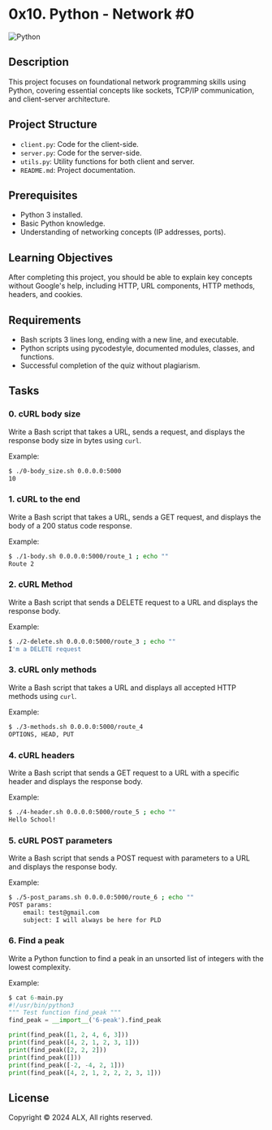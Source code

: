 # 0x10. Python - Network #0
![Python](https://img.shields.io/badge/Python-v3.8.5-blue)

## Description
This project focuses on foundational network programming skills using Python, covering essential concepts like sockets, TCP/IP communication, and client-server architecture.

## Project Structure
- `client.py`: Code for the client-side.
- `server.py`: Code for the server-side.
- `utils.py`: Utility functions for both client and server.
- `README.md`: Project documentation.

## Prerequisites
- Python 3 installed.
- Basic Python knowledge.
- Understanding of networking concepts (IP addresses, ports).

## Learning Objectives
After completing this project, you should be able to explain key concepts without Google's help, including HTTP, URL components, HTTP methods, headers, and cookies.

## Requirements
- Bash scripts 3 lines long, ending with a new line, and executable.
- Python scripts using pycodestyle, documented modules, classes, and functions.
- Successful completion of the quiz without plagiarism.

## Tasks
### 0. cURL body size
Write a Bash script that takes a URL, sends a request, and displays the response body size in bytes using `curl`.

Example:
```bash
$ ./0-body_size.sh 0.0.0.0:5000
10
```

### 1. cURL to the end
Write a Bash script that takes a URL, sends a GET request, and displays the body of a 200 status code response.

Example:
```bash
$ ./1-body.sh 0.0.0.0:5000/route_1 ; echo ""
Route 2
```

### 2. cURL Method
Write a Bash script that sends a DELETE request to a URL and displays the response body.

Example:
```bash
$ ./2-delete.sh 0.0.0.0:5000/route_3 ; echo ""
I'm a DELETE request
```

### 3. cURL only methods
Write a Bash script that takes a URL and displays all accepted HTTP methods using `curl`.

Example:
```bash
$ ./3-methods.sh 0.0.0.0:5000/route_4
OPTIONS, HEAD, PUT
```

### 4. cURL headers
Write a Bash script that sends a GET request to a URL with a specific header and displays the response body.

Example:
```bash
$ ./4-header.sh 0.0.0.0:5000/route_5 ; echo ""
Hello School!
```

### 5. cURL POST parameters
Write a Bash script that sends a POST request with parameters to a URL and displays the response body.

Example:
```bash
$ ./5-post_params.sh 0.0.0.0:5000/route_6 ; echo ""
POST params:
    email: test@gmail.com
    subject: I will always be here for PLD
```

### 6. Find a peak
Write a Python function to find a peak in an unsorted list of integers with the lowest complexity.

Example:
```python
$ cat 6-main.py
#!/usr/bin/python3
""" Test function find_peak """
find_peak = __import__('6-peak').find_peak

print(find_peak([1, 2, 4, 6, 3]))
print(find_peak([4, 2, 1, 2, 3, 1]))
print(find_peak([2, 2, 2]))
print(find_peak([]))
print(find_peak([-2, -4, 2, 1]))
print(find_peak([4, 2, 1, 2, 2, 2, 3, 1]))
```

## License
Copyright © 2024 ALX, All rights reserved.
